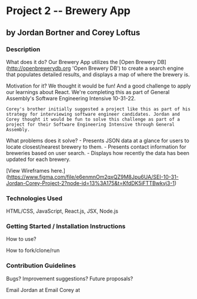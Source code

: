 # Project 2 -- Brewery App
## by Jordan Bortner and Corey Loftus


### Description
What does it do?
    Our Brewery App utilizes the [Open Brewery DB] (http://openbrewerydb.org 'Open Brewery DB') to create a search engine that populates detailed results, and displays a map of where the brewery is.

Motivation for it?
    We thought it would be fun! And a good challenge to apply our learnings about React.
    We're completing this as part of General Assembly's Software Engineering Intensive 10-31-22.

    Corey's brother initially suggested a project like this as part of his strategy for interviewing software engineer candidates. Jordan and Corey thought it would be fun to solve this challenge as part of a project for their Software Engineering Intensive through General Assembly.
    

What problems does it solve?
    - Presents JSON data at a glance for users to locate closest/nearest brewery to them.
    - Presents contact information for breweries based on user search.
    - Displays how recently the data has been updated for each brewery.

[View Wireframes here.] (https://www.figma.com/file/e6enmnOm2qxQZ9M8Jpu6UA/SEI-10-31-Jordan-Corey-Project-2?node-id=13%3A175&t=KfdDK5iFTTBwkvj3-1)


### Technologies Used
HTML/CSS, JavaScript, React.js, JSX, Node.js

### Getting Started / Installation Instructions
How to use?


How to fork/clone/run




### Contribution Guidelines

Bugs?
Improvement suggestions?
Future proposals?

Email Jordan at
Email Corey at